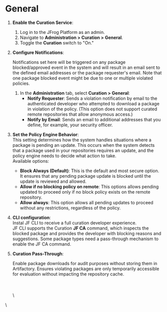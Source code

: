 # General&#x20;

1. **Enable the Curation Service**:
   1. Log in to the JFrog Platform as an admin.
   2. Navigate to **Administration > Curation > General**.
   3. Toggle the **Curation** switch to "On."
2.  **Configure Notifications**:&#x20;

    Notifications set here will be triggered on any package blocked/approved event in the system and will result in an email sent to the defined email addresses or the package requester's email. Note that one package blocked event might be due to one or multiple violated policies.

    1. In the **Administration** tab, select **Curation > General**:
       * **Notify Requester**: Sends a violation notification by email to the authenticated developer who attempted to download a package in violation of the policy. (This option does not support curated remote repositories that allow anonymous access.)
       * **Notify by Email**: Sends an email to additional addresses that you define, for example, your security officer.
3.  **Set the Policy Engine Behavior**: \
    This setting determines how the system handles situations where a package is pending an update. This occurs when the system detects that a package used in your repositories requires an update, and the policy engine needs to decide what action to take. \
    Available options:&#x20;

    * **Block Always (Default)**: This is the default and most secure option. It ensures that any pending package update is blocked until the update is reviewed and allowed.&#x20;
    * **Allow if no blocking policy on remote**: This options allows pending updated to proceed only if no block policy exists on the remote repository.&#x20;
    * **Allow always**: This option allows all pending updates to proceed without any restrictions, regardless of the policy.&#x20;


4. **CLI configuration**: \
   Instal JF CLI to receive a full curation developer experience.\
   JF CLI supports the Curation **JF CA** command, which inspects the blocked package and provides the developer with blocking reasons and suggestions. Some package types need a pass-through mechanism to enable the JF CA command. &#x20;
5.  **Curation Pass-Through**:

    Enable package downloads for audit purposes without storing them in Artifactory. Ensures violating packages are only temporarily accessible for evaluation without impacting the repository cache.\
    \
    \
    \
    \


\








